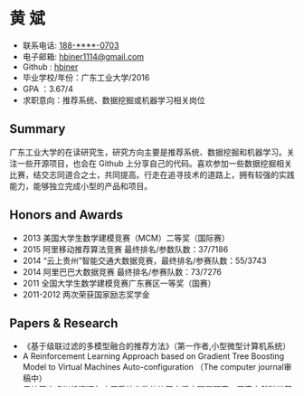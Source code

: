 黄 斌   
======

- 联系电话: [188-****-0703](tel://188-****-0703)
- 电子邮箱: <hbiner1114@gmail.com>
- Github : [hbiner](https://github.com/hbiner/)
- 毕业学校/年份：广东工业大学/2016
- GPA ：3.67/4
- 求职意向：推荐系统、数据挖掘或机器学习相关岗位


Summary
-------

广东工业大学的在读研究生，研究方向主要是推荐系统、数据挖掘和机器学习。关注一些开源项目，也会在 Github 上分享自己的代码。喜欢参加一些数据挖掘相关比赛，结交志同道合之士，共同提高。行走在追寻技术的道路上，拥有较强的实践能力，能够独立完成小型的产品和项目。

Honors and Awards
-----------------

- 2013 美国大学生数学建模竞赛（MCM）二等奖（国际赛）
- 2015 阿里移动推荐算法竞赛 最终排名/参数队数：37/7186
- 2014 “云上贵州”智能交通大数据竞赛，最终排名/参赛队数：55/3743
- 2014 阿里巴巴大数据竞赛 最终排名/参赛队数：73/7276 
- 2011 全国大学生数学建模竞赛广东赛区一等奖（国赛）
- 2011-2012 两次荣获国家励志奖学金


Papers & Research
------------------
- 《基于级联过滤的多模型融合的推荐方法》（第一作者,小型微型计算机系统）
- A Reinforcement Learning Approach based on Gradient Tree Boosting Model to Virtual Machines Auto-configuration （The computer journal审稿中）
- 云计算中虚拟机资源与应用系统参数的协同自适应配置研究，国家自然科学基金项目，NO.61272382


Skills
---------

- 熟悉Q-Learning、GBDT、RF等机器学习模型，了解CF、KNN、K-Means、LR等算法；
- 了解Boosting和Bagging等集成学习方法，以及简单的模型融合方法；
- 会用C/C++/Java/SQL/Python/Excel等进行数据分析，有过完整的建模实践经验；
- 能简单地运用MapReduce的程序架构；
- 通过CET6，具有良好的听说读写能力，阅读技术类文档资料能力较强。


Tools
------------------
这些是我平时用过/熟悉的编程语言、框架和工具。

#### Programming Languages

- [C/C++]()
- [Java](http://developer.mozilla.org/en/JavaScript)
- [SQL]()
- [HTML]()


#### Frameworks & APIs

- [MapReduce](http://zh.wikipedia.org/wiki/MapReduce)
- [mlpack](http://www.mlpack.org/)


#### Software & Tools

- [Git](http://git-scm.com)
- [Visual Studio]()
- [Eclipse](http://www.eclipse.org/)
- [Ubuntu Linux](http://ubuntu.com)
- [Sublime Text](http://www.sublimetext.com)
- [Excel](http://www.microsoftstore.com.cn/%E7%B1%BB%E5%88%AB/Office/c/office)
- [MySQL](http://mysql.com)
- [SQL Server](http://www.microsoft.com/en-us/server-cloud/products/sql-server/) 


Projects & Intern
-------------------------

#### 2015	**阿里巴巴大数据竞赛**	*Java,HiveSQL,PAI,C++*

此竞赛以阿里移动电商平台的58亿条真实用户-商品行为记录为基础，通过大数据和算法构建面向移动电子商务
的商品推荐模型。通过创建一个Maven项目远程操作阿里云御膳房平台上的数据，使用HiveSQL进行数据分析及
数据集的切分，采用MapReduce和HiveSQL程序来提取和处理特征，使用PAI脚本实现整个推荐模型的自动化过
程（构造训练集、验证集与测试集、特征提取、模型训练与验证、提交线上预测结果等）。解决问题的主要思
路：把推荐问题抽象成为二分类模型，采用GBDT（梯度提升回归树）、RF（随机森林）和LR（逻辑回归）来处
理，分别训练了若干子模型获取到各模型的评分值，然后用Rank指数排名进行融合，最后取评分值高的User-Item
对做top-N推荐。此竞赛获得了F1=8.21%的评分值。

#### 2014	**级联过滤数据集的多模型融合的推荐**	*C++,mlpack,SQL,Matlab*

此项目基于大量的用户-品牌记录，通过分析用户对品牌的行为规律，构建用户的品牌偏好模型，并预测用户在
未来一个月时间品牌下商品的购买情况。此项目使用多级的Logistic Regression过滤掉一些无法甄别的离群样
本和弱贡献率样本，然后采用基于Boosting的GBDT算法训练若干的评分预测模型算法，运用LR算法进行线性融
合，得到评分值较高的用户-品牌对。此项目很好地缓解了主流推荐算法无法甄别的离群样本、弱贡献率样本和
泛化能力较弱等问题。

#### 2013-2015	**基于强化学习的云资源自学习重配置系统**	*C++, mlpack, mysql*

此项目为国家自然科学基金项目《云计算中虚拟机资源与应用系统参数的协同自适应配置研究》的原型系统，主
要是建立在云计算资源自主管理平台上，实现Xen下云计算资源实时监控和虚拟机资源的自动重配置管理。面对
负载瞬息万变的云环境，此项目通过强化学习（Q-Learning）的方式，不断的去探索不同负载下，不同配置对云
计算平台性能的影响，同时收集大量的<configuration,performance>形式的样本进行离线学习，通过离线学习，
得到能够指导虚拟机簇进行资源重配置的策略库，为实际线上云环境所作初始调整或者直接的进行策略复用。

#### 2012.6-2012.9	广东群英网络有限公司	C++软件开发与维护
#### 2013.1-2013.4	中国平安银行深圳分行	主要负责小额贷款相关业务


Others
---------

- 崇尚极客文化与开源精神；
- 使用的工具有Shell,Git,Stackoverflow等；
- 喜欢尝试新鲜的事物，爱折腾，爱观察，业余时间喜欢收看体育赛事、动漫、旅游等。

